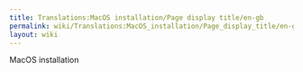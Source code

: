 ```yaml
---
title: Translations:MacOS installation/Page display title/en-gb
permalink: wiki/Translations:MacOS_installation/Page_display_title/en-gb/
layout: wiki
---
```


MacOS installation
